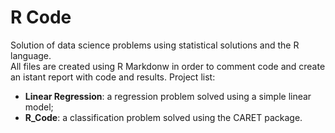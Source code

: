 # R Code

Solution of data science problems using statistical solutions and the R language.  
All files are created using R Markdonw in order to comment code and create an istant report with code and results.
Project list:
- **Linear Regression**: a regression problem solved using a simple linear model;
- **R_Code**: a classification problem solved using the CARET package.

